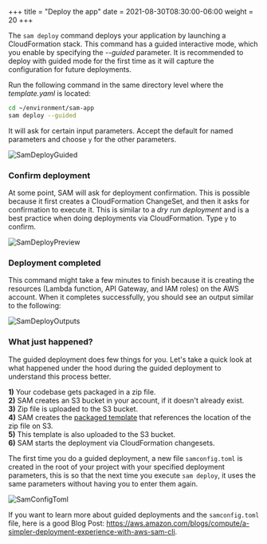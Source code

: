 +++
title = "Deploy the app"
date = 2021-08-30T08:30:00-06:00
weight = 20
+++

The `sam deploy` command deploys your application by launching a CloudFormation stack. This command has a guided interactive mode, which you enable by specifying the _--guided_ parameter. It is recommended to deploy with guided mode for the first time as it will capture the configuration for future deployments.

Run the following command in the same directory level where the _template.yaml_ is located:

```bash
cd ~/environment/sam-app
sam deploy --guided
```

It will ask for certain input parameters.  Accept the default for named parameters and choose `y` for the other parameters.

![SamDeployGuided](/images/csharp/manualdeploy/cloud9_ide_sam_deploy_guided.png)

### Confirm deployment

At some point, SAM will ask for deployment confirmation. This is possible because it first creates a CloudFormation ChangeSet, and then it asks for confirmation to execute it. This is similar to a _dry run deployment_ and is a best practice when doing deployments via CloudFormation. Type `y` to confirm.

![SamDeployPreview](/images/csharp/manualdeploy/cloud9_ide_sam_deploy_preview.png)

### Deployment completed
This command might take a few minutes to finish because it is creating the resources (Lambda function, API Gateway, and IAM roles) on the AWS account. When it completes successfully, you should see an output similar to the following:

![SamDeployOutputs](/images/csharp/manualdeploy/cloud9_ide_sam_deploy_outputs.png)

### What just happened?

The guided deployment does few things for you. Let's take a quick look at what happened under the hood during the guided deployment to understand this process better.

**1)** Your codebase gets packaged in a zip file.  
**2)** SAM creates an S3 bucket in your account, if it doesn't already exist.  
**3)** Zip file is uploaded to the S3 bucket.  
**4)** SAM creates the [packaged template](/python/manualdeploy.html#the-packaged-template) that references the location of the zip file on S3.  
**5)** This template is also uploaded to the S3 bucket.  
**6)** SAM starts the deployment via CloudFormation changesets.  

The first time you do a guided deployment, a new file `samconfig.toml` is created in the root of your project with your specified deployment parameters, this is so that the next time you execute `sam deploy`, it uses the same parameters without having you to enter them again.

![SamConfigToml](/images/csharp/manualdeploy/cloud9_ide_samconfig.png)

If you want to learn more about guided deployments and the `samconfig.toml` file, here is a good Blog Post: https://aws.amazon.com/blogs/compute/a-simpler-deployment-experience-with-aws-sam-cli. 
